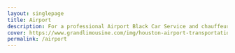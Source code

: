 ```yaml
---
layout: singlepage
title: Airport
description: For a professional Airport Black Car Service and chauffeured ground transportation at remarkably competitive rates and prompt service.
cover: https://www.grandlimousine.com/img/houston-airport-transportation.webp
permalink: /airport
---
```

